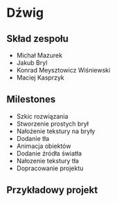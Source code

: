 # Dźwig

## Skład zespołu
- Michał Mazurek
- Jakub Bryl
- Konrad Meysztowicz Wiśniewski
- Maciej Kasprzyk

## Milestones
- Szkic rozwiązania
- Stworzenie prostych brył
- Nałożenie tekstury na bryły
- Dodanie tła
- Animacja obiektów
- Dodanie źródła światła
- Nałozenie tekstury tła
- Dopracowanie projektu

## Przykładowy projekt